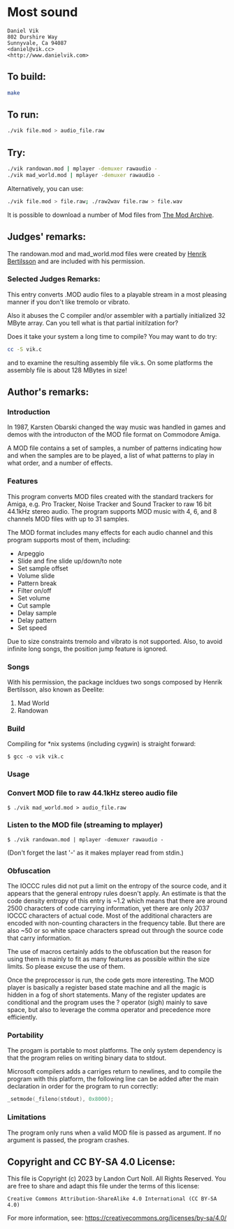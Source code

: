 # Most sound

    Daniel Vik  
    802 Durshire Way  
    Sunnyvale, Ca 94087  
    <daniel@vik.cc>  
    <http://www.danielvik.com>  

## To build:

```sh
make
```

## To run:

```sh
./vik file.mod > audio_file.raw
```

## Try:

```sh
./vik randowan.mod | mplayer -demuxer rawaudio -
./vik mad_world.mod | mplayer -demuxer rawaudio -
```

Alternatively, you can use:

```sh
./vik file.mod > file.raw; ./raw2wav file.raw > file.wav 
```

It is possible to download a number of Mod files from [The Mod Archive](http://modarchive.org).

## Judges' remarks:

The randowan.mod and mad_world.mod files were created by
[Henrik Bertilsson](http://www.translucentboy.com) and
are included with his permission.

### Selected Judges Remarks:

This entry converts .MOD audio files to a playable stream
in a most pleasing manner if you don't like tremolo or vibrato.

Also it abuses the C compiler and/or assembler with a partially
initialized 32 MByte array.   Can you tell what is that partial
initilzation for?

Does it take your system a long time to compile?  You may want to do try:

```sh
cc -S vik.c
```

and to examine the resulting assembly file vik.s.  On some platforms
the assembly file is about 128 MBytes in size!

## Author's remarks:

### Introduction

In 1987,  Karsten Obarski changed the way music was handled in games and
demos with the introducton of the MOD file format on Commodore Amiga.

A MOD file contains a set of samples,   a number of patterns  indicating
how and when the samples  are to be played,   a list of what patterns to
play in what order, and a number of effects.

### Features

This program converts MOD files  created  with the standard trackers for
Amiga,  e.g. Pro Tracker,  Noise Tracker and Sound Tracker to raw 16 bit
44.1kHz stereo audio.   The program  supports MOD music with 4, 6, and 8
channels MOD files with up to 31 samples.

The MOD format includes  many effects  for each  audio channel  and this
program supports most of them, including:

  * Arpeggio
  * Slide and fine slide up/down/to note
  * Set sample offset
  * Volume slide
  * Pattern break
  * Filter on/off
  * Set volume
  * Cut sample
  * Delay sample
  * Delay pattern
  * Set speed

Due to size constraints tremolo and vibrato is not supported.   Also, to
avoid infinite long songs, the position jump feature is ignored.

### Songs

With his permission, the package incldues two songs composed by Henrik
Bertilsson, also known as Deelite:

  1. Mad World
  2. Randowan


### Build

Compiling for *nix systems (including cygwin) is straight forward:

    $ gcc -o vik vik.c

### Usage

### Convert MOD file to raw 44.1kHz stereo audio file

    $ ./vik mad_world.mod > audio_file.raw

### Listen to the MOD file (streaming to mplayer)

    $ ./vik randowan.mod | mplayer -demuxer rawaudio -

(Don't forget the last '-' as it makes mplayer read from stdin.)

### Obfuscation

The IOCCC rules did not put a limit  on the entropy of the  source code,
and it appears that the general entropy rules doesn't apply. An estimate
is that the code density entropy of this entry is ~1.2 which means  that
there are around 2500 characters of code carrying information, yet there
are only 2037 IOCCC characters of actual code.    Most of the additional
characters are  encoded with  non-counting characters  in the  frequency
table.   But there are also ~50 or so  white space characters spread out
through the source code that carry information.

The use of macros  certainly adds  to the obfuscation but the reason for
using them is mainly to fit as many features as possible within the size
limits. So please excuse the use of them.

Once the preprocessor is run,  the code gets more interesting.   The MOD
player is basically a register based state machine and all the magic  is
hidden in a fog of short statements.   Many of the register  updates are
conditional  and the program  uses the ? operator (sigh) mainly  to save
space,   but also to leverage  the comma operator  and  precedence  more
efficiently.

### Portability

The progam is portable to most platforms.  The only system dependency is
that the program relies on writing binary data to stdout.

Microsoft compilers adds a carriges return to newlines,   and to compile
the program with this platform,   the following line  can be added after
the main declaration in order for the program to run correctly:

```c
_setmode(_fileno(stdout), 0x8000);
```

### Limitations

The program  only runs when  a valid  MOD file is passed as argument. If
no argument is passed, the program crashes.

## Copyright and CC BY-SA 4.0 License:

This file is Copyright (c) 2023 by Landon Curt Noll.  All Rights Reserved.
You are free to share and adapt this file under the terms of this license:

    Creative Commons Attribution-ShareAlike 4.0 International (CC BY-SA 4.0)

For more information, see: https://creativecommons.org/licenses/by-sa/4.0/

